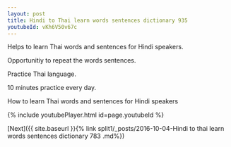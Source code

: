 ```yaml
---
layout: post
title: Hindi to Thai learn words sentences dictionary 935 
youtubeId: vKh6V50v67c
---
```

 
 
Helps to learn Thai words and sentences for Hindi speakers.

Opportunitiy to repeat the words sentences. 

Practice Thai language. 
 
10 minutes practice every day. 
 
How to learn Thai words and sentences for Hindi speakers 
 
{% include youtubePlayer.html id=page.youtubeId %}
 
 
[Next]({{ site.baseurl }}{% link  split1/_posts/2016-10-04-Hindi to thai learn words sentences dictionary 783 .md%})
 
